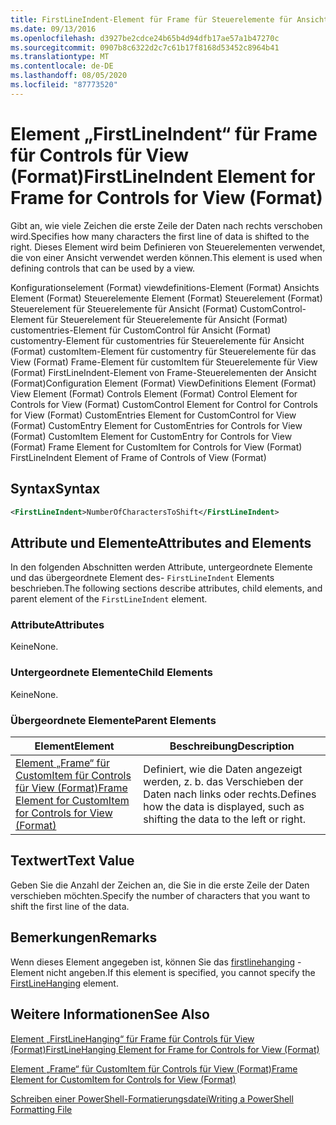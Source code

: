 ```yaml
---
title: FirstLineIndent-Element für Frame für Steuerelemente für Ansicht (Format) | Microsoft-Dokumentation
ms.date: 09/13/2016
ms.openlocfilehash: d3927be2cdce24b65b4d94dfb17ae57a1b47270c
ms.sourcegitcommit: 0907b8c6322d2c7c61b17f8168d53452c8964b41
ms.translationtype: MT
ms.contentlocale: de-DE
ms.lasthandoff: 08/05/2020
ms.locfileid: "87773520"
---
```

# <a name="firstlineindent-element-for-frame-for-controls-for-view-format"></a><span data-ttu-id="40da9-102">Element „FirstLineIndent“ für Frame für Controls für View (Format)</span><span class="sxs-lookup"><span data-stu-id="40da9-102">FirstLineIndent Element for Frame for Controls for View (Format)</span></span>

<span data-ttu-id="40da9-103">Gibt an, wie viele Zeichen die erste Zeile der Daten nach rechts verschoben wird.</span><span class="sxs-lookup"><span data-stu-id="40da9-103">Specifies how many characters the first line of data is shifted to the right.</span></span> <span data-ttu-id="40da9-104">Dieses Element wird beim Definieren von Steuerelementen verwendet, die von einer Ansicht verwendet werden können.</span><span class="sxs-lookup"><span data-stu-id="40da9-104">This element is used when defining controls that can be used by a view.</span></span>

<span data-ttu-id="40da9-105">Konfigurationselement (Format) viewdefinitions-Element (Format) Ansichts Element (Format) Steuerelemente Element (Format) Steuerelement (Format) Steuerelement für Steuerelemente für Ansicht (Format) CustomControl-Element für Steuerelement für Steuerelemente für Ansicht (Format) customentries-Element für CustomControl für Ansicht (Format) customentry-Element für customentries für Steuerelemente für Ansicht (Format) customItem-Element für customentry für Steuerelemente für das View (Format) Frame-Element für customItem für Steuerelemente für View (Format) FirstLineIndent-Element von Frame-Steuerelementen der Ansicht (Format)</span><span class="sxs-lookup"><span data-stu-id="40da9-105">Configuration Element (Format) ViewDefinitions Element (Format) View Element (Format) Controls Element (Format) Control Element for Controls for View (Format) CustomControl Element for Control for Controls for View (Format) CustomEntries Element for CustomControl for View (Format) CustomEntry Element for CustomEntries for Controls for View (Format) CustomItem Element for CustomEntry for Controls for View (Format) Frame Element for CustomItem for Controls for View (Format) FirstLineIndent Element of Frame of Controls of View (Format)</span></span>

## <a name="syntax"></a><span data-ttu-id="40da9-106">Syntax</span><span class="sxs-lookup"><span data-stu-id="40da9-106">Syntax</span></span>

```xml
<FirstLineIndent>NumberOfCharactersToShift</FirstLineIndent>
```

## <a name="attributes-and-elements"></a><span data-ttu-id="40da9-107">Attribute und Elemente</span><span class="sxs-lookup"><span data-stu-id="40da9-107">Attributes and Elements</span></span>

<span data-ttu-id="40da9-108">In den folgenden Abschnitten werden Attribute, untergeordnete Elemente und das übergeordnete Element des- `FirstLineIndent` Elements beschrieben.</span><span class="sxs-lookup"><span data-stu-id="40da9-108">The following sections describe attributes, child elements, and parent element of the `FirstLineIndent` element.</span></span>

### <a name="attributes"></a><span data-ttu-id="40da9-109">Attribute</span><span class="sxs-lookup"><span data-stu-id="40da9-109">Attributes</span></span>

<span data-ttu-id="40da9-110">Keine</span><span class="sxs-lookup"><span data-stu-id="40da9-110">None.</span></span>

### <a name="child-elements"></a><span data-ttu-id="40da9-111">Untergeordnete Elemente</span><span class="sxs-lookup"><span data-stu-id="40da9-111">Child Elements</span></span>

<span data-ttu-id="40da9-112">Keine</span><span class="sxs-lookup"><span data-stu-id="40da9-112">None.</span></span>

### <a name="parent-elements"></a><span data-ttu-id="40da9-113">Übergeordnete Elemente</span><span class="sxs-lookup"><span data-stu-id="40da9-113">Parent Elements</span></span>

|<span data-ttu-id="40da9-114">Element</span><span class="sxs-lookup"><span data-stu-id="40da9-114">Element</span></span>|<span data-ttu-id="40da9-115">Beschreibung</span><span class="sxs-lookup"><span data-stu-id="40da9-115">Description</span></span>|
|-------------|-----------------|
|[<span data-ttu-id="40da9-116">Element „Frame“ für CustomItem für Controls für View (Format)</span><span class="sxs-lookup"><span data-stu-id="40da9-116">Frame Element for CustomItem for Controls for View (Format)</span></span>](./frame-element-for-customitem-for-controls-for-view-format.md)|<span data-ttu-id="40da9-117">Definiert, wie die Daten angezeigt werden, z. b. das Verschieben der Daten nach links oder rechts.</span><span class="sxs-lookup"><span data-stu-id="40da9-117">Defines how the data is displayed, such as shifting the data to the left or right.</span></span>|

## <a name="text-value"></a><span data-ttu-id="40da9-118">Textwert</span><span class="sxs-lookup"><span data-stu-id="40da9-118">Text Value</span></span>

<span data-ttu-id="40da9-119">Geben Sie die Anzahl der Zeichen an, die Sie in die erste Zeile der Daten verschieben möchten.</span><span class="sxs-lookup"><span data-stu-id="40da9-119">Specify the number of characters that you want to shift the first line of the data.</span></span>

## <a name="remarks"></a><span data-ttu-id="40da9-120">Bemerkungen</span><span class="sxs-lookup"><span data-stu-id="40da9-120">Remarks</span></span>

<span data-ttu-id="40da9-121">Wenn dieses Element angegeben ist, können Sie das [firstlinehanging](./firstlinehanging-element-for-frame-for-controls-for-view-format.md) -Element nicht angeben.</span><span class="sxs-lookup"><span data-stu-id="40da9-121">If this element is specified, you cannot specify the [FirstLineHanging](./firstlinehanging-element-for-frame-for-controls-for-view-format.md) element.</span></span>

## <a name="see-also"></a><span data-ttu-id="40da9-122">Weitere Informationen</span><span class="sxs-lookup"><span data-stu-id="40da9-122">See Also</span></span>

[<span data-ttu-id="40da9-123">Element „FirstLineHanging“ für Frame für Controls für View (Format)</span><span class="sxs-lookup"><span data-stu-id="40da9-123">FirstLineHanging Element for Frame for Controls for View (Format)</span></span>](./firstlinehanging-element-for-frame-for-controls-for-view-format.md)

[<span data-ttu-id="40da9-124">Element „Frame“ für CustomItem für Controls für View (Format)</span><span class="sxs-lookup"><span data-stu-id="40da9-124">Frame Element for CustomItem for Controls for View (Format)</span></span>](./frame-element-for-customitem-for-controls-for-view-format.md)

[<span data-ttu-id="40da9-125">Schreiben einer PowerShell-Formatierungsdatei</span><span class="sxs-lookup"><span data-stu-id="40da9-125">Writing a PowerShell Formatting File</span></span>](./writing-a-powershell-formatting-file.md)
